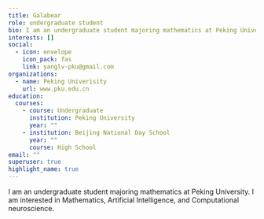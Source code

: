 ```yaml
---
title: Galabear
role: undergraduate student
bio: I am an undergraduate student majoring mathematics at Peking University.
interests: []
social:
  - icon: envelope
    icon_pack: fas
    link: yanglv-pku@gmail.com
organizations:
  - name: Peking Univerisity
    url: www.pku.edu.cn
education:
  courses:
    - course: Undergraduate
      institution: Peking University
      year: ""
    - institution: Beijing National Day School
      year: ""
      course: High School
email: ""
superuser: true
highlight_name: true
---
```

I am an undergraduate student majoring mathematics at Peking University. I am interested in Mathematics, Artificial Intelligence, and Computational neuroscience.